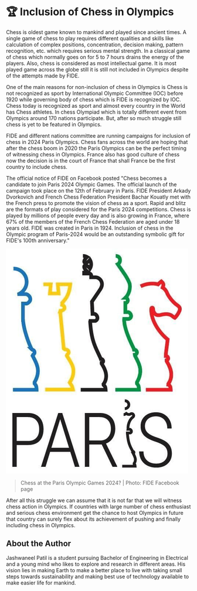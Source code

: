 # 🏆 Inclusion of Chess in Olympics

Chess is oldest game known to mankind and played since ancient times. A
single game of chess to play requires different qualities and skills
like calculation of complex positions, concentration, decision making,
pattern recognition, etc. which requires serious mental strength. In a
classical game of chess which normally goes on for 5 to 7 hours drains
the energy of the players. Also, chess is considered as most
intellectual game. It is most played game across the globe still it is
still not included in Olympics despite of the attempts made by FIDE.

One of the main reasons for non-inclusion of chess in Olympics is Chess
is not recognized as sport by International Olympic Committee (IOC)
before 1920 while governing body of chess which is FIDE is recognized by
IOC. Chess today is recognized as sport and almost every country in the
World has Chess athletes. In chess Olympiad which is totally different
event from Olympics around 170 nations participate. But, after so much
struggle still chess is yet to be featured in Olympics.

FIDE and different nations committee are running campaigns for inclusion
of chess in 2024 Paris Olympics. Chess fans across the world are hoping
that after the chess boom in 2020 the Paris Olympics can be the perfect
timing of witnessing chess in Olympics. France also has good culture of
chess now the decision is in the court of France that shall France be
the first country to include chess.

The official notice of FIDE on Facebook posted \"Chess becomes a
candidate to join Paris 2024 Olympic Games. The official launch of the
campaign took place on the 12th of February in Paris. FIDE President
Arkady Dvorkovich and French Chess Federation President Bachar Kouatly
met with the French press to promote the vision of chess as a sport.
Rapid and blitz are the formats of play considered for the Paris 2024
competitions. Chess is played by millions of people every day and is
also growing in France, where 67% of the members of the French Chess
Federation are aged under 18 years old. FIDE was created in Paris in
1924. Inclusion of chess in the Olympic program of Paris-2024 would be
an outstanding symbolic gift for FIDE's 100th anniversary.\"

![Chess at the Paris Olympic Games 2024?](_static/images/inclusion_of_chess_in_olympics/image1.jpeg)

>Chess at the Paris Olympic Games 2024? \| Photo: FIDE Facebook page

After all this struggle we can assume that it is not far that we will
witness chess action in Olympics. If countries with large number of
chess enthusiast and serious chess environment get the chance to host
Olympics in future that country can surely flex about its achievement of
pushing and finally including chess in Olympics.

## About the Author

Jashwaneel Patil is a student pursuing Bachelor of Engineering in
Electrical and a young mind who likes to explore and research in
different areas. His vision lies in making Earth to make a better place
to live with taking small steps towards sustainability and making best
use of technology available to make easier life for mankind.
